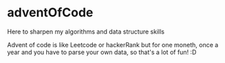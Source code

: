 # adventOfCode
Here to sharpen my algorithms and data structure skills

Advent of code is like Leetcode or hackerRank but for one moneth, once a year
and you have to parse your own data, so that's a lot of fun! :D
